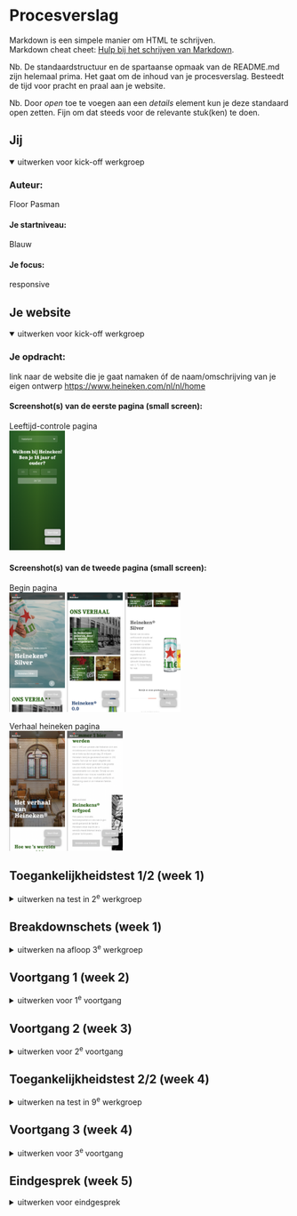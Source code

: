 # Procesverslag
Markdown is een simpele manier om HTML te schrijven.  
Markdown cheat cheet: [Hulp bij het schrijven van Markdown](https://github.com/adam-p/markdown-here/wiki/Markdown-Cheatsheet).

Nb. De standaardstructuur en de spartaanse opmaak van de README.md zijn helemaal prima. Het gaat om de inhoud van je procesverslag. Besteedt de tijd voor pracht en praal aan je website.

Nb. Door *open* toe te voegen aan een *details* element kun je deze standaard open zetten. Fijn om dat steeds voor de relevante stuk(ken) te doen.





## Jij

<details open>
  <summary>uitwerken voor kick-off werkgroep</summary>

  ### Auteur:
  Floor Pasman

  #### Je startniveau:
  Blauw

  #### Je focus:
  responsive
 
</details>





## Je website

<details open>
  <summary>uitwerken voor kick-off werkgroep</summary>

  ### Je opdracht:
  link naar de website die je gaat namaken óf de naam/omschrijving van je eigen ontwerp
  https://www.heineken.com/nl/nl/home
  
  #### Screenshot(s) van de eerste pagina (small screen): 
  Leeftijd-controle pagina  
  <img src="readme-images/inlogscherm.png" width="100px" alt="Ouder dan 18?">

  #### Screenshot(s) van de tweede pagina (small screen):
  
  Begin pagina  
  <img src="readme-images/beginscherm-heineken.png" width="100px" alt="Het eerste startscherm">
  <img src="readme-images/beginscherm2-heineken.png" width="100px" alt="Het tweede startscherm">
  <img src="readme-images/beginscherm3-heineken.png" width="100px" alt="Het derde startscherm">
</details>

  Verhaal heineken pagina  
  <img src="readme-images/verhaalheineken1.png" width="100px" alt="Het eerste startscherm">
  <img src="readme-images/verhaalheineken2.png" width="100px" alt="Het tweede startscherm">

## Toegankelijkheidstest 1/2 (week 1)

<details>
  <summary>uitwerken na test in 2<sup>e</sup> werkgroep</summary>

  ### Bevindingen
  Lijst met je bevindingen die in de test naar voren kwamen:
  
  1. Ze gebruiken nog spreekwoorden in de site.
  2. De videos/slides staan op autoplay.
  3. 'dark and light modus' zijn niet te gebruiken op de site.
  4. Er zijn 0 errors en 5 warnings te vinden.

(linker kant = originele site,
  rechter kant = mijn site)

  <img src="readme-images/testuitslag1.png" width="375px" alt="test uitslagen van toegankelijkheid">
  <img src="readme-images/testuitslag2.png" width="375px" alt="test uitslagen van toegankelijkheid">
  <img src="readme-images/testuitslag3.png" width="375px" alt="test uitslagen van toegankelijkheid">
  <img src="readme-images/testuitslag4.png" width="375px" alt="test uitslagen van toegankelijkheid">
  <img src="readme-images/testuitslag5.png" width="375px" alt="test uitslagen van toegankelijkheid">

</details>



## Breakdownschets (week 1)

<details>
  <summary>uitwerken na afloop 3<sup>e</sup> werkgroep</summary>

  ### Pagina 1: 
  <img src="readme-images/beginscherm-breakdown.png" width="375px" alt="breakdown van het beginscherm met annotaties">

  ### Pagina 2: 
  <img src="readme-images/scherm-breakdown.png" width="375px" alt="breakdown van het beginscherm met annotaties">

</details>





## Voortgang 1 (week 2)

<details>
  <summary>uitwerken voor 1<sup>e</sup> voortgang</summary>

  ### Stand van zaken
 Deze week was ik erg bezig met mijn slider onder controle krijgen.
 Het inklap menu had ik erg snel door en stond er dan ook al, maar ik heb te veel tijd besteed aan de opmaak van de slider.
<img src="readme-images/slidervoorbeeld.png" width="375px" alt="slider">

  ### Agenda voor meeting
  samen met je groepje opstellen

  | student 1      | student 2          | student 3    | student 4        |
  | ---            | ---                | ---          | ---              |
  | dit bespreken  | en dit             | en ik dit    | en dan ik dat    |
  | en dat ook nog | dit als er tijd is | nog een punt | dit wil ik zeker |
  | ...            | ...                | ...          | ...              |


  ### Verslag van meeting
  hier na afloop snel de uitkomsten van de meeting vastleggen

  - punt 1
  - punt 2
  - nog een punt
  - ...

</details>





## Voortgang 2 (week 3)

<details>
  <summary>uitwerken voor 2<sup>e</sup> voortgang</summary>

  ### Stand van zaken
  hier dit ging goed & dit was lastig (neem ook screenshots op van delen van je website en code)


  ### Agenda voor meeting
  samen met je groepje opstellen

  | student 1      | student 2          | student 3    | student 4        |
  | ---            | ---                | ---          | ---              |
  | dit bespreken  | en dit             | en ik dit    | en dan ik dat    |
  | en dat ook nog | dit als er tijd is | nog een punt | dit wil ik zeker |
  | ...            | ...                | ...          | ...              |


  ### Verslag van meeting
  hier na afloop snel de uitkomsten van de meeting vastleggen

  - punt 1
  - punt 2
  - nog een punt
- ...

</details>





## Toegankelijkheidstest 2/2 (week 4)

<details>
  <summary>uitwerken na test in 9<sup>e</sup> werkgroep</summary>

  ### Bevindingen
  Lijst met je bevindingen die in de test naar voren kwamen (geef ook aan wat er verbeterd is):

  - Ik moet nog sommige buttons naar a'tjes veranderen
  - Mijn H4 staat boven mijn H3 waardoor de screenreader eerst H4 leest.
  - De autoplay heb ik verwijderd voor usability

  (linker kant = originele site,
  rechter kant = mijn site)

  <img src="readme-images/testuitslag1.png" width="375px" alt="test uitslagen van toegankelijkheid">
  <img src="readme-images/testuitslag2.png" width="375px" alt="test uitslagen van toegankelijkheid">
  <img src="readme-images/testuitslag3.png" width="375px" alt="test uitslagen van toegankelijkheid">
  <img src="readme-images/testuitslag4.png" width="375px" alt="test uitslagen van toegankelijkheid">
  <img src="readme-images/testuitslag5.png" width="375px" alt="test uitslagen van toegankelijkheid">

</details>





## Voortgang 3 (week 4)

<details>
  <summary>uitwerken voor 3<sup>e</sup> voortgang</summary>

  ### Stand van zaken
  hier dit ging goed & dit was lastig (neem ook screenshots op van delen van je website en code)


  ### Agenda voor meeting
  samen met je groepje opstellen

  | student 1      | student 2          | student 3    | student 4        |
  | ---            | ---                | ---          | ---              |
  | dit bespreken  | en dit             | en ik dit    | en dan ik dat    |
  | en dat ook nog | dit als er tijd is | nog een punt | dit wil ik zeker |
  | ...            | ...                | ...          | ...              |


  ### Verslag van meeting
  hier na afloop snel de uitkomsten van de meeting vastleggen

  - punt 1
  - punt 2
  - nog een punt
  - ...

</details>





## Eindgesprek (week 5)

<details>
  <summary>uitwerken voor eindgesprek</summary>

  ### Dit ging goed/Heb ik geleerd: 
  Ik ben trots op dat ik deze grid responsive heb gemaakt door middel van @media en dit ook helemaal begrijp. Dit omdat ik hier in het begin erg veel moeite mee heb gehad en er veel mee geoefend heb waardoor het me uiteindelijk is gelukt.
  <img src="readme-images/grid.png" width="375px" alt="Een grid met 3 plaatjes die responsive is.">
  <img src="readme-images/grid2.png" width="375px" alt="Een grid met 3 plaatjes die responsive is.">


  ### Eindgesprek feedback:
Tijdens mijn eindgesprek is me verteld om een aantal dingen aan te passen.
Dit waren de volgende punten:
  - Kleine html-errors die makkelijk te fixen zijn.
    
  -  hiërarchiefoutjes aanpassen

  -  homepage-link accesible maken.

Ik heb deze punten aangepast:
- Alle errors weggehaald, enkel warnings over nu:
  <img src="readme-images/warnings.png" width="375px" alt="warnings">

- Ik heb alle H2's voor de H3's gezet en deze daarna met css omgedraaid voor de vormgeving.

- Ik heb de alt van het logo aangepast.
    






## Bronnenlijst

<details open>
  <summary>continu bijhouden terwijl je werkt</summary>

  Nb. Wees specifiek ('css-tricks' als bron is bijv. niet specifiek genoeg). 
  Nb. ChatGpT en andere AI horen er ook bij.
  Nb. Vermeld de bronnen ook in je code.

  1. bron 1: Stackoverflow (2019). Use addEventListener to Change display style. Stack Overflow. https://stackoverflow.com/questions/58204885/use-addeventlistener-to-change-display-style


  2. bron 2: Mozilla. (Sep 26, 2023). z-index. Mozilla Developer Network.
https://developer.mozilla.org/en-US/docs/Web/CSS/z-index

  3. bron 3: CSS-Tricks. (Nov 10, 2021). Keyframe Animation Syntax. CSS-Tricks. URL: https://css-tricks.com/snippets/css/keyframe-animation-syntax/

  4. bron 4: Traversy Media. (2021). How to Create a Responsive Hamburger Menu with HTML, CSS, & JavaScript [Video]. YouTube. https://www.youtube.com/watch?v=flItyHiDm7E

</details>
